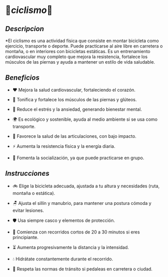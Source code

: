 # 🚴*ciclismo*🚴

## *Descripcion*
*El ciclismo es una actividad física que consiste en montar bicicleta como ejercicio, transporte o deporte. Puede practicarse al aire libre en carretera o montaña, o en interiores con bicicletas estáticas. Es un entrenamiento cardiovascular muy completo que mejora la resistencia, fortalece los músculos de las piernas y ayuda a mantener un estilo de vida saludable.

## *Beneficios*
* ❤️ Mejora la salud cardiovascular, fortaleciendo el corazón.

* 🦵 Tonifica y fortalece los músculos de las piernas y glúteos.

* 🧠 Reduce el estrés y la ansiedad, generando bienestar mental.

* 🌍 Es ecológico y sostenible, ayuda al medio ambiente si se usa como transporte.

* 🦴 Favorece la salud de las articulaciones, con bajo impacto.

* ⚡ Aumenta la resistencia física y la energía diaria.

* 👥 Fomenta la socialización, ya que puede practicarse en grupo.

## *Instrucciones*
* 🚲 Elige la bicicleta adecuada, ajustada a tu altura y necesidades (ruta, montaña o estática).

* 🪑 Ajusta el sillín y manubrio, para mantener una postura cómoda y evitar lesiones.

* 🛡️ Usa siempre casco y elementos de protección.

* 📍 Comienza con recorridos cortos de 20 a 30 minutos si eres principiante.

* ⏳ Aumenta progresivamente la distancia y la intensidad.

* 💧 Hidrátate constantemente durante el recorrido.

* 🛑 Respeta las normas de tránsito si pedaleas en carretera o ciudad.
